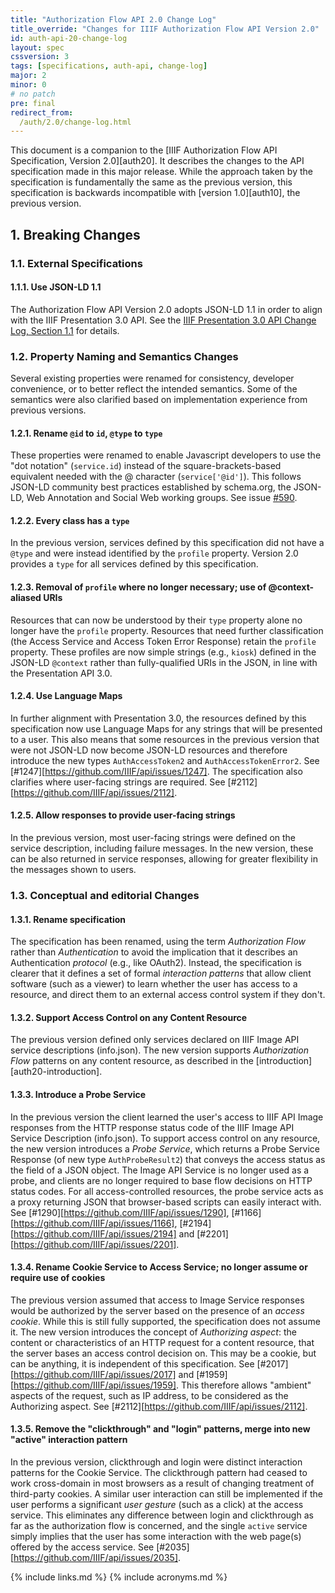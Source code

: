 ```yaml
---
title: "Authorization Flow API 2.0 Change Log"
title_override: "Changes for IIIF Authorization Flow API Version 2.0"
id: auth-api-20-change-log
layout: spec
cssversion: 3
tags: [specifications, auth-api, change-log]
major: 2
minor: 0
# no patch
pre: final
redirect_from:
  /auth/2.0/change-log.html
---
```


This document is a companion to the [IIIF Authorization Flow API Specification, Version 2.0][auth20]. It describes the changes to the API specification made in this major release. While the approach taken by the specification is fundamentally the same as the previous version, this specification is backwards incompatible with [version 1.0][auth10], the previous version.

## 1. Breaking Changes

### 1.1. External Specifications

#### 1.1.1. Use JSON-LD 1.1 

The Authorization Flow API Version 2.0 adopts JSON-LD 1.1 in order to align with the IIIF Presentation 3.0 API. See the [IIIF Presentation 3.0 API Change Log, Section 1.1](https://iiif.io/api/presentation/3.0/change-log/#11-external-specifications) for details.

### 1.2. Property Naming and Semantics Changes

Several existing properties were renamed for consistency, developer convenience, or to better reflect the intended semantics. Some of the semantics were also clarified based on implementation experience from previous versions.

#### 1.2.1. Rename `@id` to `id`, `@type` to `type`

These properties were renamed to enable Javascript developers to use the "dot notation" (`service.id`) instead of the square-brackets-based equivalent needed with the @ character (`service['@id']`). This follows JSON-LD community best practices established by schema.org, the JSON-LD, Web Annotation and Social Web working groups. See issue [#590](https://github.com/IIIF/api/issues/590).

#### 1.2.2. Every class has a `type`

In the previous version, services defined by this specification did not have a `@type` and were instead identified by the `profile` property. Version 2.0 provides a `type` for all services defined by this specification.

#### 1.2.3. Removal of `profile` where no longer necessary; use of @context-aliased URIs

Resources that can now be understood by their `type` property alone no longer have the `profile` property. Resources that need further classification (the Access Service and Access Token Error Response) retain the `profile` property. These profiles are now simple strings (e.g., `kiosk`) defined in the JSON-LD `@context` rather than fully-qualified URIs in the JSON, in line with the Presentation API 3.0.

#### 1.2.4. Use Language Maps

In further alignment with Presentation 3.0, the resources defined by this specification now use Language Maps for any strings that will be presented to a user. This also means that some resources in the previous version that were not JSON-LD now become JSON-LD resources and therefore introduce the new types `AuthAccessToken2` and `AuthAccessTokenError2`. See [#1247][https://github.com/IIIF/api/issues/1247]. The specification also clarifies where user-facing strings are required. See [#2112][https://github.com/IIIF/api/issues/2112].

#### 1.2.5. Allow responses to provide user-facing strings

In the previous version, most user-facing strings were defined on the service description, including failure messages. In the new version, these can be also returned in service responses, allowing for greater flexibility in the messages shown to users.



### 1.3. Conceptual and editorial Changes

#### 1.3.1. Rename specification

The specification has been renamed, using the term _Authorization Flow_ rather than _Authentication_ to avoid the implication that it describes an Authentication _protocol_ (e.g., like OAuth2). Instead, the specification is clearer that it defines a set of formal _interaction patterns_ that allow client software (such as a viewer) to learn whether the user has access to a resource, and direct them to an external access control system if they don't.

#### 1.3.2. Support Access Control on any Content Resource

The previous version defined only services declared on IIIF Image API service descriptions (info.json). The new version supports _Authorization Flow_ patterns on any content resource, as described in the [introduction][auth20-introduction]. 

#### 1.3.3. Introduce a Probe Service

In the previous version the client learned the user's access to IIIF API Image responses from the HTTP response status code of the IIIF Image API Service Description (info.json). To support access control on any resource, the new version introduces a _Probe Service_, which returns a Probe Service Response (of new type `AuthProbeResult2`) that conveys the access status as the field of a JSON object. The Image API Service is no longer used as a probe, and clients are no longer required to base flow decisions on HTTP status codes. For all access-controlled resources, the probe service acts as a proxy returning JSON that browser-based scripts can easily interact with. See [#1290][https://github.com/IIIF/api/issues/1290], [#1166][https://github.com/IIIF/api/issues/1166], [#2194][https://github.com/IIIF/api/issues/2194] and [#2201][https://github.com/IIIF/api/issues/2201].

#### 1.3.4. Rename Cookie Service to Access Service; no longer assume or require use of cookies

The previous version assumed that access to Image Service responses would be authorized by the server based on the presence of an _access cookie_. While this is still fully supported, the specification does not assume it. The new version introduces the concept of _Authorizing aspect_: the content or characteristics of an HTTP request for a content resource, that the server bases an access control decision on. This may be a cookie, but can be anything, it is independent of this specification. See [#2017][https://github.com/IIIF/api/issues/2017] and [#1959][https://github.com/IIIF/api/issues/1959]. This therefore allows "ambient" aspects of the request, such as IP address, to be considered as the Authorizing aspect. See [#2112][https://github.com/IIIF/api/issues/2112].

#### 1.3.5. Remove the "clickthrough" and "login" patterns, merge into new "active" interaction pattern

In the previous version, clickthrough and login were distinct interaction patterns for the Cookie Service. The clickthrough pattern had ceased to work cross-domain in most browsers as a result of changing treatment of third-party cookies. A similar user interaction can still be implemented if the user performs a significant _user gesture_ (such as a click) at the access service. This eliminates any difference between login and clickthrough as far as the authorization flow is concerned, and the single `active` service simply implies that the user has some interaction with the web page(s) offered by the access service. See [#2035][https://github.com/IIIF/api/issues/2035].


{% include links.md %}
{% include acronyms.md %}